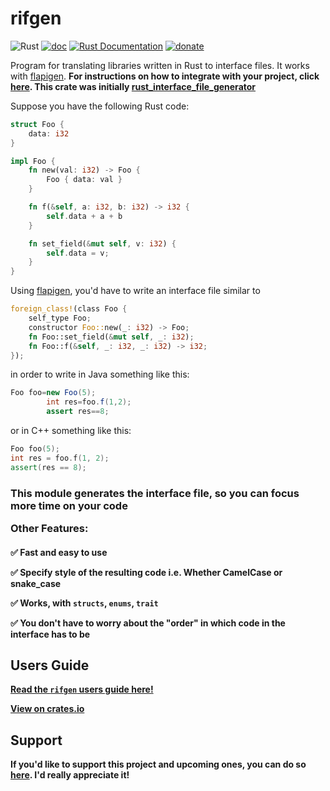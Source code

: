 # rifgen

![Rust](https://img.shields.io/badge/rust-%23000000.svg?style=for-the-badge&logo=rust&logoColor=white)
[![doc](https://img.shields.io/crates/v/rifgen.svg)](https://crates.io/crates/rifgen)
[![Rust Documentation](https://img.shields.io/badge/api-rustdoc-blue.svg)](https://docs.rs/rifgen/)
[![donate](https://badgen.net/badge/Donate/Hubtel/orange)](https://p.hbtl.co/tHBHce)

Program for translating libraries written in Rust to interface files. It works
with [flapigen](https://github.com/Dushistov/flapigen-rs). <b>For instructions on how to integrate with your project,
click [here](https://docs.rs/rifgen/). This crate was initially [rust_interface_file_generator](https://crates.io/crates/rust_interface_file_generator/)

</b>Suppose you have the following Rust code:

```rust
struct Foo {
    data: i32
}

impl Foo {
    fn new(val: i32) -> Foo {
        Foo { data: val }
    }

    fn f(&self, a: i32, b: i32) -> i32 {
        self.data + a + b
    }

    fn set_field(&mut self, v: i32) {
        self.data = v;
    }
}
```

Using [flapigen](https://github.com/Dushistov/flapigen-rs), you'd have to write an interface file similar to

```rust
foreign_class!(class Foo {
    self_type Foo;
    constructor Foo::new(_: i32) -> Foo;
    fn Foo::set_field(&mut self, _: i32);
    fn Foo::f(&self, _: i32, _: i32) -> i32;
});
```

in order to write in Java something like this:

```Java
Foo foo=new Foo(5);
        int res=foo.f(1,2);
        assert res==8;
```

or in C++ something like this:

```C++
Foo foo(5);
int res = foo.f(1, 2);
assert(res == 8);
```

<h3>This module generates the interface file, so you can focus more time on your code

Other Features:</h3><h4>

✅ Fast and easy to use

✅ Specify style of the resulting code i.e. Whether CamelCase or snake_case

✅ Works, with `structs`, `enums`, `trait`

✅ You don't have to worry about the "order" in which code in the interface has to be

## Users Guide

<b>[Read the `rifgen` users guide here!](https://docs.rs/rifgen/)

[View on crates.io](https://crates.io/crates/rifgen)

## Support

If you'd like to support this project and upcoming ones, you can do so [here](https://p.hbtl.co/tHBHce).
I'd really appreciate it!